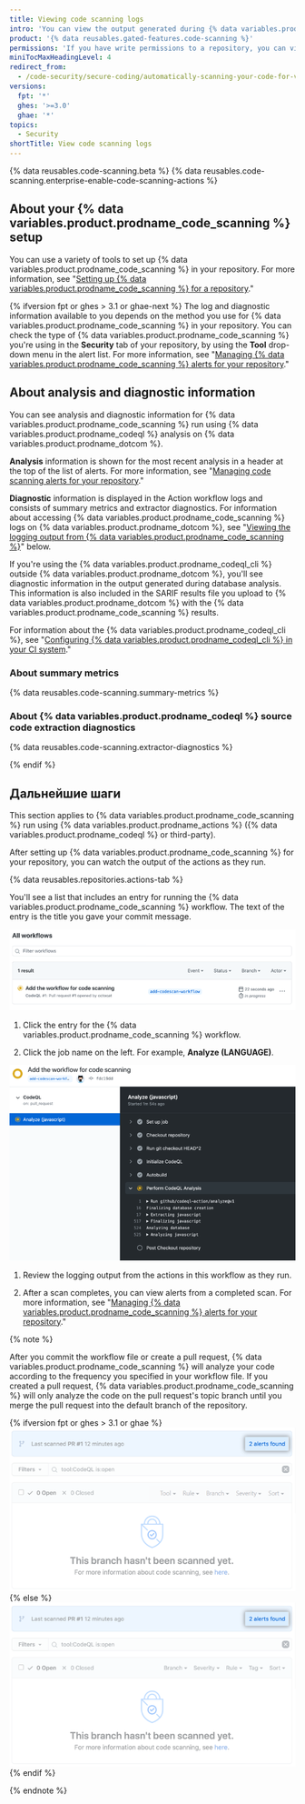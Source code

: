 ```yaml
---
title: Viewing code scanning logs
intro: 'You can view the output generated during {% data variables.product.prodname_code_scanning %} analysis in {% data variables.product.product_location %}.'
product: '{% data reusables.gated-features.code-scanning %}'
permissions: 'If you have write permissions to a repository, you can view the {% data variables.product.prodname_code_scanning %} logs for that repository.'
miniTocMaxHeadingLevel: 4
redirect_from:
  - /code-security/secure-coding/automatically-scanning-your-code-for-vulnerabilities-and-errors/viewing-code-scanning-logs
versions:
  fpt: '*'
  ghes: '>=3.0'
  ghae: '*'
topics:
  - Security
shortTitle: View code scanning logs
---
```


{% data reusables.code-scanning.beta %}
{% data reusables.code-scanning.enterprise-enable-code-scanning-actions %}

## About your {% data variables.product.prodname_code_scanning %} setup

You can use a variety of tools to set up {% data variables.product.prodname_code_scanning %} in your repository. For more information, see  "[Setting up {% data variables.product.prodname_code_scanning %} for a repository](/code-security/secure-coding/automatically-scanning-your-code-for-vulnerabilities-and-errors/setting-up-code-scanning-for-a-repository#options-for-setting-up-code-scanning)."

{% ifversion fpt or ghes > 3.1 or ghae-next %}
The log and diagnostic information available to you depends on the method you use for {% data variables.product.prodname_code_scanning %} in your repository. You can check the type of {% data variables.product.prodname_code_scanning %} you're using in the **Security** tab of your repository, by using the **Tool** drop-down menu in the alert list. For more information, see "[Managing {% data variables.product.prodname_code_scanning %} alerts for your repository](/code-security/secure-coding/automatically-scanning-your-code-for-vulnerabilities-and-errors/managing-code-scanning-alerts-for-your-repository#viewing-the-alerts-for-a-repository)."

## About analysis and diagnostic information

You can see analysis and diagnostic information for {% data variables.product.prodname_code_scanning %} run using {% data variables.product.prodname_codeql %} analysis on {% data variables.product.prodname_dotcom %}.

**Analysis** information is shown for the most recent analysis in a header at the top of the list of alerts. For more information, see "[Managing code scanning alerts for your repository](/code-security/secure-coding/automatically-scanning-your-code-for-vulnerabilities-and-errors/managing-code-scanning-alerts-for-your-repository#viewing-the-alerts-for-a-repository)."

**Diagnostic** information is displayed in the Action workflow logs and consists of summary metrics and extractor diagnostics. For information about accessing {% data variables.product.prodname_code_scanning %} logs on {% data variables.product.prodname_dotcom %}, see "[Viewing the logging output from {% data variables.product.prodname_code_scanning %}](#viewing-the-logging-output-from-code-scanning)" below.

If you're using the {% data variables.product.prodname_codeql_cli %} outside {% data variables.product.prodname_dotcom %}, you'll see diagnostic information in the output generated during database analysis. This information is also included in the SARIF results file you upload to {% data variables.product.prodname_dotcom %} with the {% data variables.product.prodname_code_scanning %} results.

For information about the {% data variables.product.prodname_codeql_cli %}, see "[Configuring {% data variables.product.prodname_codeql_cli %} in your CI system](/code-security/secure-coding/using-codeql-code-scanning-with-your-existing-ci-system/configuring-codeql-cli-in-your-ci-system#viewing-log-and-diagnostic-information)."

### About summary metrics

{% data reusables.code-scanning.summary-metrics %}

### About {% data variables.product.prodname_codeql %} source code extraction diagnostics

{% data reusables.code-scanning.extractor-diagnostics %}

{% endif %}
## Дальнейшие шаги

This section applies to {% data variables.product.prodname_code_scanning %} run using {% data variables.product.prodname_actions %} ({% data variables.product.prodname_codeql %} or third-party).

After setting up {% data variables.product.prodname_code_scanning %} for your repository, you can watch the output of the actions as they run.

{% data reusables.repositories.actions-tab %}

  You'll see a list that includes an entry for running the {% data variables.product.prodname_code_scanning %} workflow. The text of the entry is the title you gave your commit message.

  ![Actions list showing {% data variables.product.prodname_code_scanning %} workflow](/assets/images/help/repository/code-scanning-actions-list.png)

1. Click the entry for the {% data variables.product.prodname_code_scanning %} workflow.

2. Click the job name on the left. For example, **Analyze (LANGUAGE)**.

  ![Log output from the {% data variables.product.prodname_code_scanning %} workflow](/assets/images/help/repository/code-scanning-logging-analyze-action.png)

1. Review the logging output from the actions in this workflow as they run.

1. After a scan completes, you can view alerts from a completed scan. For more information, see "[Managing {% data variables.product.prodname_code_scanning %} alerts for your repository](/code-security/secure-coding/managing-code-scanning-alerts-for-your-repository#viewing-the-alerts-for-a-repository)."

{% note %}

After you commit the workflow file or create a pull request, {% data variables.product.prodname_code_scanning %} will analyze your code according to the frequency you specified in your workflow file. If you created a pull request, {% data variables.product.prodname_code_scanning %} will only analyze the code on the pull request's topic branch until you merge the pull request into the default branch of the repository.

{% ifversion fpt or ghes > 3.1 or ghae %}
  ![Click the "n alerts found" link](/assets/images/help/repository/code-scanning-alerts-found-link.png)
{% else %}
  ![Click the "n alerts found" link](/assets/images/enterprise/3.1/help/repository/code-scanning-alerts-found-link.png)
{% endif %}

{% endnote %}
